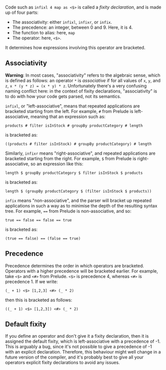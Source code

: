 Code such as `infixl 4 map as <$>` is called a _fixity declaration_, and is made up of four parts:

* The associativity: either `infixl`, `infixr`, or `infix`.
* The precedence: an integer, between 0 and 9. Here, it is 4.
* The function to alias: here, `map`
* The operator: here, `<$>`.

It determines how expressions involving this operator are bracketed.

## Associativity

**Warning**: In most cases, "associativity" refers to the algebraic sense, which is defined as follows: an operator `*` is _associative_ if for all values of `x`, `y`, and `z`, `x * (y * z) = (x * y) * z`. Unfortunately there's a very confusing naming conflict here: in the context of fixity declarations, "associativity" is to do with how your code gets parsed, not its semantics.

`infixl`, or "left-associative", means that repeated applications are bracketed starting from the left. For example, `#` from Prelude is left-associative, meaning that an expression such as:

```
products # filter isInStock # groupBy productCategory # length
```

is bracketed as:

```
((products # filter isInStock) # groupBy productCategory) # length
```

Similarly, `infixr` means "right-associative", and repeated applications are bracketed starting from the right. For example, `$` from Prelude is right-associative, so an expression like this:

```
length $ groupBy productCategory $ filter isInStock $ products
```

is bracketed as:

```
length $ (groupBy productCategory $ (filter isInStock $ products))
```

`infix` means "non-associative", and the parser will bracket up repeated applications in such a way as to minimise the depth of the resulting syntax tree. For example, `==` from Prelude is non-associative, and so:

```
true == false == false == true
```

is bracketed as:

```
(true == false) == (false == true)
```

## Precedence

Precedence determines the order in which operators are bracketed. Operators with a higher precedence will be bracketed earlier. For example, take `<$>` and `<#>` from Prelude. `<$>` is precedence 4, whereas `<#>` is precedence 1. If we write:

```
(_ + 1) <$> [1,2,3] <#> (_ * 2)
```

then this is bracketed as follows:

```
((_ + 1) <$> [1,2,3]) <#> (_ * 2)
```

## Default fixity

If you define an operator and don't give it a fixity declaration, then it is assigned the default fixity, which is left-associative with a precedence of -1. This is arguably a bug, since it's not possible to give a precedence of -1 with an explicit declaration. Therefore, this behaviour might well change in a future version of the compiler, and it's probably best to give all your operators explicit fixity declarations to avoid any issues.
